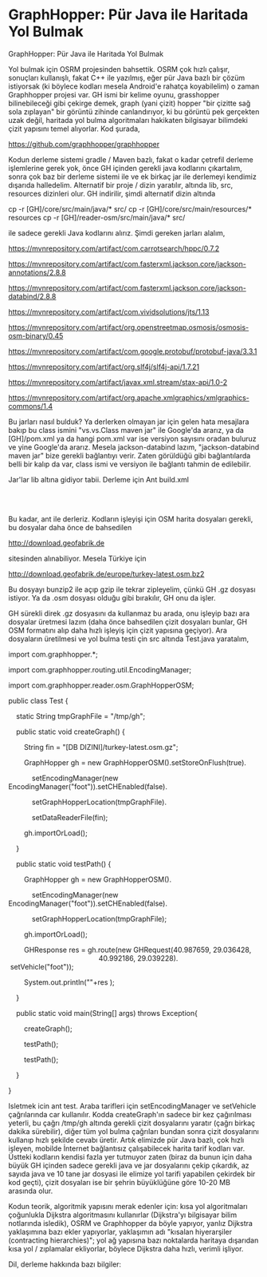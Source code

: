 # GraphHopper: Pür Java ile Haritada Yol Bulmak


GraphHopper: Pür Java ile Haritada Yol Bulmak




Yol bulmak için OSRM projesinden bahsettik. OSRM çok hızlı çalışır, sonuçları kullanışlı, fakat C++ ile yazılmış, eğer pür Java bazlı bir çözüm istiyorsak (ki böylece kodları mesela Android'e rahatça koyabilelim) o zaman Graphhopper projesi var. GH ismi bir kelime oyunu, grasshopper bilinebileceği gibi çekirge demek, graph (yani çizit) hopper "bir çizitte sağ sola zıplayan" bir görüntü zihinde canlandırıyor, ki bu görüntü pek gerçekten uzak değil, haritada yol bulma algoritmaları hakikaten bilgisayar bilimdeki çizit yapısını temel alıyorlar. Kod şurada,

https://github.com/graphhopper/graphhopper

Kodun derleme sistemi gradle / Maven bazlı, fakat o kadar çetrefil derleme işlemlerine gerek yok, önce GH içinden gerekli java kodlarını çıkartalım, sonra çok baz bir derleme sistemi ile ve ek birkaç jar ile derlemeyi kendimiz dışarıda halledelim. Alternatif bir proje / dizin yaratılır, altında lib, src, resources dizinleri olur. GH indirilir, şimdi alternatif dizin altında

cp -r [GH]/core/src/main/java/* src/
cp -r [GH]/core/src/main/resources/* resources
cp -r [GH]/reader-osm/src/main/java/* src/



ile sadece gerekli Java kodlarını alırız. Şimdi gereken jarları alalım, 




https://mvnrepository.com/artifact/com.carrotsearch/hppc/0.7.2

https://mvnrepository.com/artifact/com.fasterxml.jackson.core/jackson-annotations/2.8.8

https://mvnrepository.com/artifact/com.fasterxml.jackson.core/jackson-databind/2.8.8

https://mvnrepository.com/artifact/com.vividsolutions/jts/1.13

https://mvnrepository.com/artifact/org.openstreetmap.osmosis/osmosis-osm-binary/0.45

https://mvnrepository.com/artifact/com.google.protobuf/protobuf-java/3.3.1

https://mvnrepository.com/artifact/org.slf4j/slf4j-api/1.7.21

https://mvnrepository.com/artifact/javax.xml.stream/stax-api/1.0-2

https://mvnrepository.com/artifact/org.apache.xmlgraphics/xmlgraphics-commons/1.4



Bu jarları nasıl bulduk? Ya derlerken olmayan jar için gelen hata mesajlara bakıp bu class ismini "vs.vs.Class maven jar" ile Google'da ararız, ya da [GH]/pom.xml ya da hangi pom.xml var ise versiyon sayısını oradan buluruz ve yine Google'da ararız. Mesela jackson-databind lazım, "jackson-databind maven jar" bize gerekli bağlantıyı verir. Zaten görüldüğü gibi bağlantılarda belli bir kalıp da var, class ismi ve versiyon ile bağlantı tahmin de edilebilir.


Jar'lar lib altına gidiyor tabii. Derleme için Ant build.xml


<project name="gh" default="dist" basedir=".">
  <property name="src" location="src"/>
  <property name="build" location="build"/>
  <property name="dist" location="bin"/>
  <target name="init">
    <tstamp/>
    <mkdir dir="${build}"/>
  </target>
  <path id="build.classpath">
    <fileset dir="lib">
      <include name="**/*.jar"/>
    </fileset>
  </path>
  <path id="compile.classpath">
    <pathelement location ="${build}"/>
    <fileset dir="lib">
      <include name="**/*.jar"/>
    </fileset>
  </path>
  <target name="compile" depends="init"
        description="compile the source">
    <javac destdir="${build}">
      <src path="${src}"/>
    <classpath refid="build.classpath"/>
  </javac>
  </target>
  <target name="resources">
    <copy todir="${build}" includeEmptyDirs="no">
      <fileset dir="resources">
        <patternset>
          <include name="**/*.*"/>
        </patternset>
      </fileset>
    </copy>
  </target>
  <target name="dist" depends="compile" description="generate the distribution">
    <mkdir dir="${dist}"/>
    <jar jarfile="${dist}/ghopper.jar" basedir="${build}"/>
  </target>
    <target name="test" depends="compile">
      <java fork="yes" classname="Test" failonerror="true">
        <classpath refid="compile.classpath"/>
      </java>
  </target>
  <target name="clean"
        description="clean up">
    <delete dir="${build}"/>
    <delete dir="${dist}"/>
  </target>
</project>


Bu kadar, ant ile derleriz. Kodların işleyişi için OSM harita dosyaları gerekli, bu dosyalar daha önce de bahsedilen 



http://download.geofabrik.de



sitesinden alınabiliyor. Mesela Türkiye için 



http://download.geofabrik.de/europe/turkey-latest.osm.bz2



Bu dosyayı bunzip2 ile açıp gzip ile tekrar zipleyelim, çünkü GH .gz dosyası istiyor. Ya da .osm dosyası olduğu gibi bırakılır, GH onu da işler.

GH sürekli direk .gz dosyasını da kullanmaz bu arada, onu işleyip bazı ara dosyalar üretmesi lazım (daha önce bahsedilen çizit dosyaları bunlar, GH OSM formatını alıp daha hızlı işleyiş için çizit yapısına geçiyor). Ara dosyaların üretilmesi ve yol bulma testi çin src altında Test.java yaratalım, 




import com.graphhopper.*;

import com.graphhopper.routing.util.EncodingManager;

import com.graphhopper.reader.osm.GraphHopperOSM;



public class Test {



    static String tmpGraphFile = "/tmp/gh";



    public static void createGraph() {

        String fin = "[DB DIZINI]/turkey-latest.osm.gz";

        GraphHopper gh = new GraphHopperOSM().setStoreOnFlush(true).

            setEncodingManager(new EncodingManager("foot")).setCHEnabled(false).

            setGraphHopperLocation(tmpGraphFile).

            setDataReaderFile(fin);

        gh.importOrLoad();

    }



    public static void testPath() {

        GraphHopper gh = new GraphHopperOSM().

            setEncodingManager(new EncodingManager("foot")).setCHEnabled(false).

            setGraphHopperLocation(tmpGraphFile);

        gh.importOrLoad();

        GHResponse res = gh.route(new GHRequest(40.987659, 29.036428, 
                                                40.992186, 29.039228).
                                 setVehicle("foot"));

        System.out.println(""+res );

    }



    public static void main(String[] args) throws Exception{

        createGraph();

        testPath();

        testPath();

    }

}




Isletmek icin ant test. Araba tarifleri için setEncodingManager ve setVehicle çağrılarında car kullanılır. Kodda createGraph'ın sadece bir kez çağırılması yeterli, bu çağrı /tmp/gh altında gerekli çizit dosyalarını yaratır (çağrı birkaç dakika sürebilir), diğer tüm yol bulma çağrıları bundan sonra çizit dosyalarını kullanıp hızlı şekilde cevabı üretir. Artık elimizde pür Java bazlı, çok hızlı işleyen, mobilde İnternet bağlantısız çalışabilecek harita tarif kodları var. Üstteki kodların kendisi fazla yer tutmuyor zaten (biraz da bunun için daha büyük GH içinden sadece gerekli java ve jar dosyalarını çekip çıkardık, az sayıda java ve 10 tane jar dosyasi ile elimize yol tarifi yapabilen çekirdek bir kod geçti), çizit dosyaları ise bir şehrin büyüklüğüne göre 10-20 MB arasında olur.

Kodun teorik, algoritmik yapısını merak edenler için: kısa yol algoritmaları çoğunlukla Dijkstra algoritmasını kullanırlar (Dijkstra'yı bilgisayar bilim notlarında isledik), OSRM ve Graphhopper da böyle yapıyor, yanlız Dijkstra yaklaşımına bazı ekler yapıyorlar, yaklaşımın adı "kısalan hiyerarşiler (contracting hierarchies)"; yol ağ yapısına bazı noktalarda haritaya dışarıdan kısa yol / zıplamalar ekliyorlar, böylece Dijkstra daha hızlı, verimli işliyor.

Dil, derleme hakkında bazı bilgiler:  






